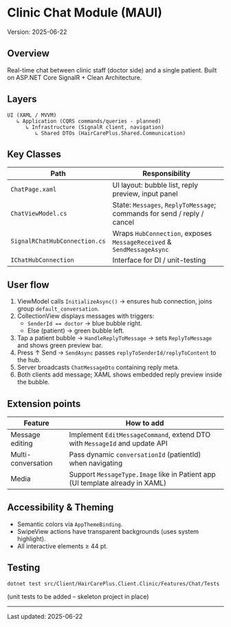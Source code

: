 # Clinic Chat Module (MAUI)

Version: 2025-06-22

## Overview
Real-time chat between clinic staff (doctor side) and a single patient. Built on ASP.NET Core SignalR + Clean Architecture.

## Layers
```
UI (XAML / MVVM)
   ↳ Application (CQRS commands/queries ‑ planned)
      ↳ Infrastructure (SignalR client, navigation)
         ↳ Shared DTOs (HairCarePlus.Shared.Communication)
```

## Key Classes
| Path | Responsibility |
|------|----------------|
| `ChatPage.xaml` | UI layout: bubble list, reply preview, input panel |
| `ChatViewModel.cs` | State: `Messages`, `ReplyToMessage`; commands for send / reply / cancel |
| `SignalRChatHubConnection.cs` | Wraps `HubConnection`, exposes `MessageReceived` & `SendMessageAsync` |
| `IChatHubConnection` | Interface for DI / unit-testing |

## User flow
1. ViewModel calls `InitializeAsync()` → ensures hub connection, joins group `default_conversation`.
2. CollectionView displays messages with triggers:
   * `SenderId == doctor` → blue bubble right.
   * Else (patient) → green bubble left.
3. Tap a patient bubble → `HandleReplyToMessage` → sets `ReplyToMessage` and shows green preview bar.
4. Press ↑ Send → `SendAsync` passes `replyToSenderId/replyToContent` to the hub.
5. Server broadcasts `ChatMessageDto` containing reply meta.
6. Both clients add message; XAML shows embedded reply preview inside the bubble.

## Extension points
| Feature | How to add |
|---------|-----------|
| Message editing | Implement `EditMessageCommand`, extend DTO with `MessageId` and update API |
| Multi-conversation | Pass dynamic `conversationId` (patientId) when navigating |
| Media | Support `MessageType.Image` like in Patient app (UI template already in XAML) |

## Accessibility & Theming
* Semantic colors via `AppThemeBinding`.
* SwipeView actions have transparent backgrounds (uses system highlight).
* All interactive elements ≥ 44 pt.

## Testing
```
dotnet test src/Client/HairCarePlus.Client.Clinic/Features/Chat/Tests
```
(unit tests to be added – skeleton project in place)

---
Last updated: 2025-06-22 
